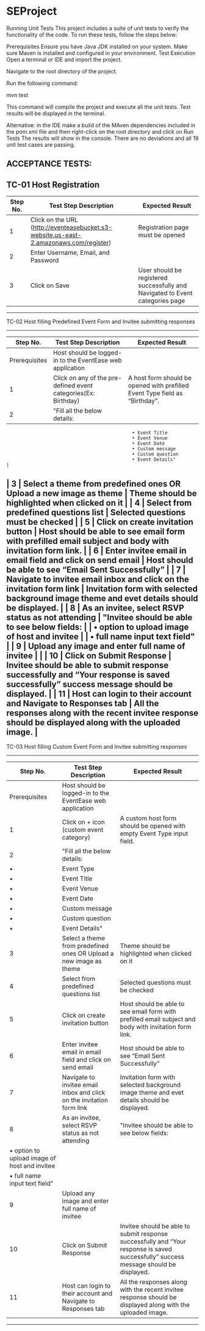 # SEProject

Running Unit Tests
This project includes a suite of unit tests to verify the functionality of the code. To run these tests, follow the steps below:

Prerequisites
Ensure you have Java JDK installed on your system.
Make sure Maven is installed and configured in your environment.
Test Execution
Open a terminal or IDE and import the project.

Navigate to the root directory of the project.

Run the following command:

mvn test

This command will compile the project and execute all the unit tests. Test results will be displayed in the terminal.

Alternative:
in the IDE make a build of the MAven dependencies included in the pom.xml file and then right-click on the root directory and click on Run Tests
The results will show in the console. There are no deviations and all 19 unit test cases are passing.

ACCEPTANCE TESTS:
-----------------

TC-01 Host Registration
----------------------------------------------------------------------------------------------------------------------------------------------------------------------------------------
| **Step No.** | **Test Step Description**                                                             | **Expected Result**                                                           |
|--------------|---------------------------------------------------------------------------------------|-------------------------------------------------------------------------------|
| 1            | Click on the URL (http://eventeasebucket.s3-website.us-east-2.amazonaws.com/register) | Registration page must be opened                                              |
| 2            | Enter Username, Email, and Password                                                   |                                                                               |
| 3            | Click on Save                                                                         | User should be registered successfully and Navigated to Event categories page |
----------------------------------------------------------------------------------------------------------------------------------------------------------------------------------------

TC-02 Host filling Predefined Event Form and Invitee submitting responses

------------------------------------------------------------------------------------------------------------------------------------------------------------------------------------------------------------------
| **Step No.**                                 | **Test Step Description**                                             | **Expected Result**                                                                                                                   |
|----------------------------------------------|-----------------------------------------------------------------------|---------------------------------------------------------------------------------------------------------------------------------------|
| Prerequisites                                | Host should be logged-in to the EventEase web application             |                                                                                                                                       |
| 1                                            | Click on any of the pre-defined event categories(Ex: Birthday)        | A host form should be opened with prefilled Event Type field as “Birthday”.                                                           |
| 2                                            | "Fill all the below details:                                          |
                                                  • Event Title                                                        
                                                  • Event Venue                                                           
                                                  • Event Date                                                            
                                                  • Custom message                                                        
                                                  • Custom question                                                       
                                                  • Event Details"                                                                                                                                                                                               |
| 3                                            | Select a theme from predefined ones OR Upload a new image as theme    | Theme should be highlighted when clicked on it                                                                                        |
| 4                                            | Select from predefined questions list                                 | Selected questions must be checked                                                                                                    |
| 5                                            | Click on create invitation button                                     | Host should be able to see email form with prefilled email subject and body with invitation form link.                                |
| 6                                            | Enter invitee email in email field and click on send email            | Host should be able to see “Email Sent Successfully”                                                                                  |
| 7                                            | Navigate to invitee email inbox and click on the invitation form link | Invitation form with selected background image theme and evet details should be displayed.                                            |
| 8                                            | As an invitee, select RSVP status as not attending                    | "Invitee should be able to see below fields:                                                                                          |
| • option to upload image of host and invitee |
| • full name input text field"                |
| 9                                            | Upload any image and enter full name of invitee                       |                                                                                                                                       |
| 10                                           | Click on Submit Response                                              | Invitee should be able to submit response successfully and “Your response is saved successfully” success message should be displayed. |
| 11                                           | Host can login to their account and Navigate to Responses tab         | All the responses along with the recent invitee response should be displayed along with the uploaded image.                           |
------------------------------------------------------------------------------------------------------------------------------------------------------------------------------------------------------------------

TC-03 Host filling Custom Event Form and Invitee submitting responses

------------------------------------------------------------------------------------------------------------------------------------------------------------------------------------------------------------------
| **Step No.**                                 | **Test Step Description**                                             | **Expected Result**                                                                                                                   |
|----------------------------------------------|-----------------------------------------------------------------------|---------------------------------------------------------------------------------------------------------------------------------------|
| Prerequisites                                | Host should be logged-in to the EventEase web application             |                                                                                                                                       |
| 1                                            | Click on + icon (custom event category)       | A custom host form should be opened with empty Event Type input field.                                                           |
| 2                                            | "Fill all the below details:                                          |
| •                                            |Event Type                                                          |
| •                                            |Event Title                                                           |
| •                                            | Event Venue                                                           |
| •                                            | Event Date                                                            |
| •                                            | Custom message                                                        |
| •                                            | Custom question                                                       |
| •                                            | Event Details"                                                        |                                                                                                                                       |
| 3                                            | Select a theme from predefined ones OR Upload a new image as theme    | Theme should be highlighted when clicked on it                                                                                        |
| 4                                            | Select from predefined questions list                                 | Selected questions must be checked                                                                                                    |
| 5                                            | Click on create invitation button                                     | Host should be able to see email form with prefilled email subject and body with invitation form link.                                |
| 6                                            | Enter invitee email in email field and click on send email            | Host should be able to see “Email Sent Successfully”                                                                                  |
| 7                                            | Navigate to invitee email inbox and click on the invitation form link | Invitation form with selected background image theme and evet details should be displayed.                                            |
| 8                                            | As an invitee, select RSVP status as not attending                    | "Invitee should be able to see below fields:                                                                                          |
| • option to upload image of host and invitee |
| • full name input text field"                |
| 9                                            | Upload any image and enter full name of invitee                       |                                                                                                                                       |
| 10                                           | Click on Submit Response                                              | Invitee should be able to submit response successfully and “Your response is saved successfully” success message should be displayed. |
| 11                                           | Host can login to their account and Navigate to Responses tab         | All the responses along with the recent invitee response should be displayed along with the uploaded image.                           |
------------------------------------------------------------------------------------------------------------------------------------------------------------------------------------------------------------------



